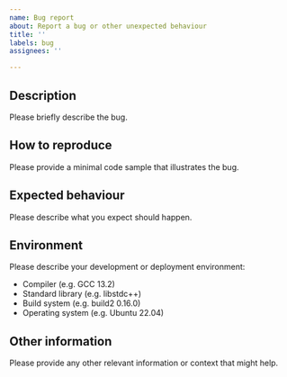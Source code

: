 ```yaml
---
name: Bug report
about: Report a bug or other unexpected behaviour
title: ''
labels: bug
assignees: ''

---
```


## Description

Please briefly describe the bug.


## How to reproduce

Please provide a minimal code sample that illustrates the bug.


## Expected behaviour

Please describe what you expect should happen.


## Environment

Please describe your development or deployment environment:

*   Compiler (e.g. GCC 13.2)
*   Standard library (e.g. libstdc++)
*   Build system (e.g. build2 0.16.0)
*   Operating system (e.g. Ubuntu 22.04)


## Other information

Please provide any other relevant information or context that might help.
